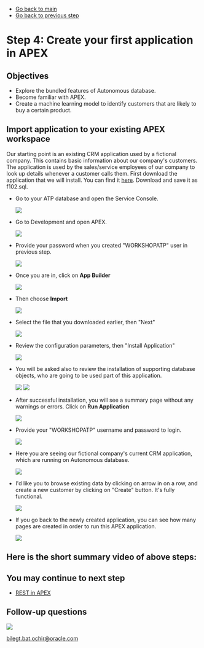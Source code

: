 - [Go back to main](/README.md)
- [Go back to previous step](/step4.md)

# Step 4: Create your first application in APEX
## Objectives
- Explore the bundled features of Autonomous database.
- Become familiar with APEX.
- Create a machine learning model to identify customers that are likely to buy a certain product.

## Import application to your existing APEX workspace

Our starting point is an existing CRM application used by a fictional company. This contains basic information about our company's customers. The application is used by the sales/service employees of our company to look up details whenever a customer calls them.
First download the application that we will install. You can find it [here](./files/f102.sql). Download and save it as f102.sql. 

- Go to your ATP database and open the Service Console.

  ![](./images/step4/1.apex.PNG)
  
- Go to Development and open APEX.
  
  ![](./images/step4/1.apex-cont1.PNG)
  
- Provide your password when you created "WORKSHOPATP" user in previous step.

  ![](./images/step4/1.apex-cont6.PNG)
  
- Once you are in, click on **App Builder**

  ![](./images/step5/2.import.PNG)
  
- Then choose **Import** 

  ![](./images/step5/2.import-cont1.PNG)
  
- Select the file that you downloaded earlier, then "Next"

  ![](./images/step5/2.import-cont2.PNG)
  
- Review the configuration parameters, then "Install Application"

  ![](./images/step5/2.import-cont3.PNG)

- You will be asked also to review the installation of supporting database objects, who are going to be used part of this application.

  ![](./images/step5/2.import-cont4.PNG)
  ![](./images/step5/2.import-cont5.PNG)

- After successful installation, you will see a summary page without any warnings or errors. Click on **Run Application**

  ![](./images/step5/2.import-cont6.PNG)

- Provide your "WORKSHOPATP" username and password to login.

  ![](./images/step5/2.import-cont7.PNG)
  
- Here you are seeing our fictional company's current CRM application, which are running on Autonomous database. 

  ![](./images/step5/2.import-cont8.PNG)

- I'd like you to browse existing data by clicking on arrow in on a row, and create a new customer by clicking on "Create" button. It's fully functional.

  ![](./images/step5/2.import-cont9.PNG)

- If you go back to the newly created application, you can see how many pages are created in order to run this APEX application.

  ![](./images/step5/2.import-cont10.PNG)
  
## Here is the short summary video of above steps:



## You may continue to next step 
- [REST in APEX](step6.md)

## Follow-up questions

![](./images/bilegt.jpg)

[bilegt.bat.ochir@oracle.com](mailto:bilegt.bat.ochir@oracle.com)
